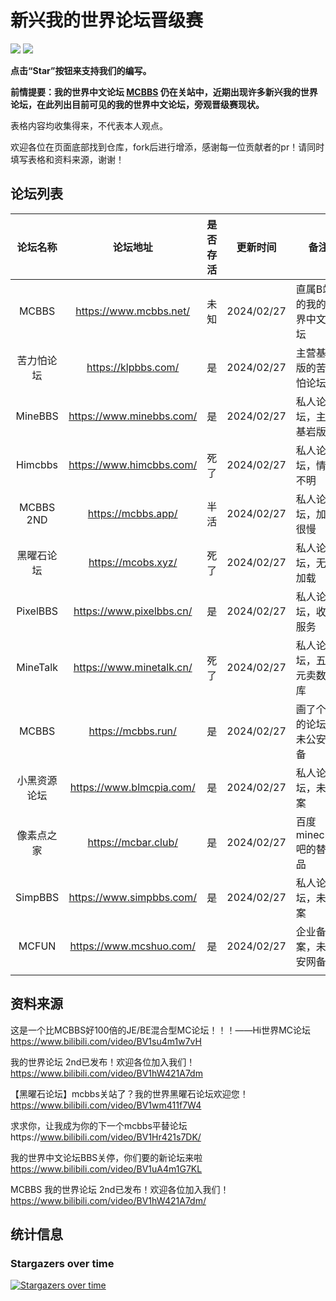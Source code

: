 # 新兴我的世界论坛晋级赛
![](https://img.shields.io/badge/license-CC--BY--SA--4.0-green) ![](https://img.shields.io/github/stars/LYOfficial/BBSPK)

**点击“Star”按钮来支持我们的编写。**

**前情提要：我的世界中文论坛 [MCBBS](https://www.mcbbs.net/) 仍在关站中，近期出现许多新兴我的世界论坛，在此列出目前可见的我的世界中文论坛，旁观晋级赛现状。**

表格内容均收集得来，不代表本人观点。

欢迎各位在页面底部找到仓库，fork后进行增添，感谢每一位贡献者的pr！请同时填写表格和资料来源，谢谢！

## 论坛列表

| 论坛名称 | 论坛地址 | 是否存活 | 更新时间 | 备注 |
|:----------: | :----------: | :-----------:  | :-----------:  |------------ |
|MCBBS|https://www.mcbbs.net/|未知|2024/02/27|直属B站的我的世界中文论坛|
| 苦力怕论坛 | https://klpbbs.com/ | 是 | 2024/02/27 | 主营基岩版的苦力怕论坛 |
| MineBBS | https://www.minebbs.com/ | 是 | 2024/02/27 | 私人论坛，主营基岩版 |
| Himcbbs | https://www.himcbbs.com/ | 死了 | 2024/02/27 | 私人论坛，情况不明 |
| MCBBS 2ND | https://mcbbs.app/ | 半活 | 2024/02/27 | 私人论坛，加载很慢 |
| 黑曜石论坛 | https://mcobs.xyz/ | 死了 | 2024/02/27 | 私人论坛，无法加载 |
| PixelBBS | https://www.pixelbbs.cn/ | 是 | 2024/02/27 | 私人论坛，收费服务 |
| MineTalk | https://www.minetalk.cn/ | 死了 | 2024/02/27 | 私人论坛，五百元卖数据库 |
| MCBBS |    https://mcbbs.run/    | 是 | 2024/02/27 | 画了个圈的论坛，未公安网备 |
| 小黑资源论坛 | https://www.blmcpia.com/ | 是 | 2024/02/27 | 私人论坛，未备案 |
| 像素点之家 |   https://mcbar.club/    | 是 | 2024/02/27 | 百度minecraft吧的替代品 |
| SimpBBS | https://www.simpbbs.com/ | 是 | 2024/02/27 | 私人论坛，未备案 |
| MCFUN | https://www.mcshuo.com/ | 是 | 2024/02/27 | 企业备案，未公安网备 |
|  |  |  |  |  |

## 资料来源

这是一个比MCBBS好100倍的JE/BE混合型MC论坛！！！——Hi世界MC论坛 https://www.bilibili.com/video/BV1su4m1w7vH

我的世界论坛 2nd已发布！欢迎各位加入我们！https://www.bilibili.com/video/BV1hW421A7dm

【黑曜石论坛】mcbbs关站了？我的世界黑曜石论坛欢迎您！https://www.bilibili.com/video/BV1wm411f7W4

求求你，让我成为你的下一个mcbbs平替论坛https://www.bilibili.com/video/BV1Hr421s7DK/

我的世界中文论坛BBS关停，你们要的新论坛来啦 https://www.bilibili.com/video/BV1uA4m1G7KL

MCBBS 我的世界论坛 2nd已发布！欢迎各位加入我们！https://www.bilibili.com/video/BV1hW421A7dm/



## 统计信息

### Stargazers over time
[![Stargazers over time](https://starchart.cc/LYOfficial/BBSPK.svg)](https://starchart.cc/LYOfficial/MinecraftPlayGuide)
